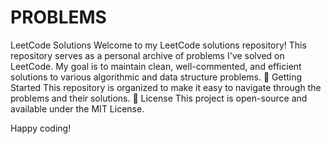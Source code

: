 # PROBLEMS
LeetCode Solutions
Welcome to my LeetCode solutions repository! This repository serves as a personal archive of problems I've solved on LeetCode. My goal is to maintain clean, well-commented, and efficient solutions to various algorithmic and data structure problems.
🚀 Getting Started
This repository is organized to make it easy to navigate through the problems and their solutions.
📄 License
This project is open-source and available under the MIT License.

Happy coding!
